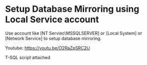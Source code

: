 # Setup Database Mirroring using Local Service account

Use account like [NT Serviec\MSSQLSERVER] or [Local System] or [Network Service] to setup database mirroring.

Youtube: https://youtu.be/O2RaZpSRC2U

T-SQL script attached

